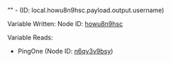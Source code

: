 "" - (ID: local.howu8n9hsc.payload.output.username)

Variable Written:
Node ID: [howu8n9hsc](../nodes/howu8n9hsc.md)

Variable Reads:
* PingOne (Node ID: [n6qy3v9bsy](../nodes/n6qy3v9bsy.md))
